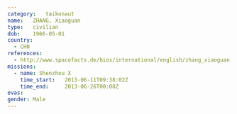 ```yaml
---
category:	taikonaut
name:	ZHANG, Xiaoguan
type:	civilian
dob:	1966-05-01
country:
  - CHN
references:
  - http://www.spacefacts.de/bios/international/english/zhang_xiaoguan.htm
missions:
  - name: Shenzhou X
    time_start:   2013-06-11T09:38:02Z
    time_end:     2013-06-26T00:08Z
evas:
gender:	Male
---
```

